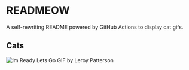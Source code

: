 # READMEOW

A self-rewriting README powered by GitHub Actions to display cat gifs.

## Cats

![Im Ready Lets Go GIF by Leroy Patterson](https://media2.giphy.com/media/CjmvTCZf2U3p09Cn0h/200.gif?cid=9acd02dapnfpudppm5bu18ae6ekoelqr1evras56tvwglsz6&ep=v1_gifs_search&rid=200.gif&ct=g)
